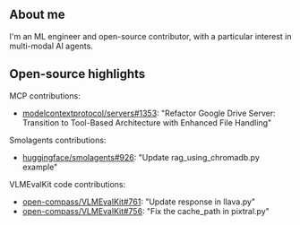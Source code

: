 ## About me

I'm an ML engineer and open-source contributor, with a particular interest in multi-modal AI agents.

## Open-source highlights
MCP contributions:
- [modelcontextprotocol/servers#1353](https://github.com/modelcontextprotocol/servers/pull/1353): "Refactor Google Drive Server: Transition to Tool-Based Architecture with Enhanced File Handling"

Smolagents contributions:
- [huggingface/smolagents#926](https://github.com/huggingface/smolagents/pull/926): "Update rag_using_chromadb.py example"

VLMEvalKit code contributions:
- [open-compass/VLMEvalKit#761](https://github.com/open-compass/VLMEvalKit/pull/761): "Update response in llava.py"
- [open-compass/VLMEvalKit#756](https://github.com/open-compass/VLMEvalKit/pull/756): "Fix the cache_path in pixtral.py"



<!--
**MMoshtaghi/MMoshtaghi** is a ✨ _special_ ✨ repository because its `README.md` (this file) appears on your GitHub profile.

Here are some ideas to get you started:

- 🔭 I’m currently working on ...
- 🌱 I’m currently learning ...
- 👯 I’m looking to collaborate on ...
- 🤔 I’m looking for help with ...
- 💬 Ask me about ...
- 📫 How to reach me: ...
- 😄 Pronouns: ...
- ⚡ Fun fact: ...
-->
